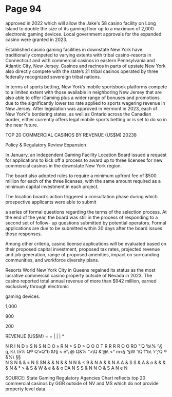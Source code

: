 # Page 94

approved in 2022 which will allow the Jake's 58 casino
facility on Long Island to double the size of its gaming floor
up to a maximum of 2,000 electronic gaming devices.
Local government approvals for the expanded casino were
granted in 2023.

Established casino gaming facilities in downstate New York
have traditionally competed to varying extents with tribal
casino-resorts in Connecticut and with commercial casinos
in eastern Pennsylvania and Atlantic City, New Jersey.
Casinos and racinos in parts of upstate New York also
directly compete with the state’s 21 tribal casinos operated
by three federally recognized sovereign tribal nations.

In terms of sports betting, New York’s mobile sportsbook
platforms compete to a limited extent with those available
in neighboring New Jersey that are also able to offer
iGaming plus a wider range of bonuses and promotions
due to the significantly lower tax rate applied to sports
wagering revenue in New Jersey. After legislation was
approved in Vermont in 2023, each of New York'’s
bordering states, as well as Ontario across the Canadian
border, either currently offers legal mobile sports betting or
is set to do so in the near future.

TOP 20 COMMERCIAL CASINOS BY REVENUE (US$M)
20238

Policy & Regulatory Review
Expansion

In January, an independent Gaming Facility Location Board
issued a request for applications to kick off a process to
award up to three licenses for new commercial casinos in
the downstate New York region.

The board also adopted rules to require a minimum upfront
fee of $500 million for each of the three licenses, with the
same amount required as a minimum capital investment in
each project.

The location board’s action triggered a consultation phase
during which prospective applicants were able to submit

a series of formal questions regarding the terms of the
selection process. At the end of the year, the board was
still in the process of responding to a second set of follow-
up questions submitted by potential operators. Formal
applications are due to be submitted within 30 days after
the board issues those responses.

Among other criteria, casino license applications will be
evaluated based on their proposed capital investment,
proposed tax rates, projected revenue and job generation,
range of proposed amenities, impact on surrounding
communities, and workforce diversity plans.

Resorts World New York City in Queens regained its status as the most lucrative commercial casino property outside of
Nevada in 2023. The casino reported total annual revenue of more than $942 million, earned exclusively through electronic

gaming devices.

1,000

800

200

REVENUE (US$M)
= =
| | |
*

N R ! N D » S N S N D O » R N > S D > Q
O O T R R R R O O RO
\"’Q 'b\\% ‘\§ q,%\\ \5\% Q® Q‘»Q"b &f§ < é’\ @ Q&% \">\Q &'@\ <° m<§ \'§W ‘\Q‘f"b\ ’r';‘Q ® &%\ §§\
N S N & & « N S SN & & N & & N N &
< 9 & N A & & N A A & S S & A
& o & & & & N & ° > & S
& W & e & & o DA
N S S & N N O
& S A N e N

SOURCE: State Gaming Regulatory Agencies
Chart reflects top 20 commercial casinos by GGR outside of NV and MS which do not provide property level data.

